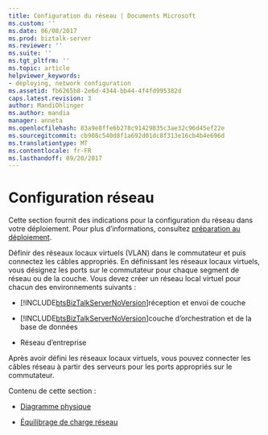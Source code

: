 ```yaml
---
title: Configuration du réseau | Documents Microsoft
ms.custom: ''
ms.date: 06/08/2017
ms.prod: biztalk-server
ms.reviewer: ''
ms.suite: ''
ms.tgt_pltfrm: ''
ms.topic: article
helpviewer_keywords:
- deploying, network configuration
ms.assetid: fb6265b8-2e6d-4344-bb44-4f4fd995382d
caps.latest.revision: 3
author: MandiOhlinger
ms.author: mandia
manager: anneta
ms.openlocfilehash: 83a9e8ffe6b278c91429835c3ae32c96d45ef22e
ms.sourcegitcommit: cb908c540d8f1a692d01dc8f313e16cb4b4e696d
ms.translationtype: MT
ms.contentlocale: fr-FR
ms.lasthandoff: 09/20/2017
---
```

# <a name="network-configuration"></a>Configuration réseau
Cette section fournit des indications pour la configuration du réseau dans votre déploiement. Pour plus d’informations, consultez [préparation au déploiement](../../adapters-and-accelerators/accelerator-swift/preparing-for-deployment.md).  
  
 Définir des réseaux locaux virtuels (VLAN) dans le commutateur et puis connectez les câbles appropriés. En définissant les réseaux locaux virtuels, vous désignez les ports sur le commutateur pour chaque segment de réseau ou de la couche. Vous devez créer un réseau local virtuel pour chacun des environnements suivants :  
  
-   [!INCLUDE[btsBizTalkServerNoVersion](../../includes/btsbiztalkservernoversion-md.md)]réception et envoi de couche  
  
-   [!INCLUDE[btsBizTalkServerNoVersion](../../includes/btsbiztalkservernoversion-md.md)]couche d’orchestration et de la base de données  
  
-   Réseau d’entreprise  
  
 Après avoir défini les réseaux locaux virtuels, vous pouvez connecter les câbles réseau à partir des serveurs pour les ports appropriés sur le commutateur.  
  
 Contenu de cette section :  
  
-   [Diagramme physique](../../adapters-and-accelerators/accelerator-swift/physical-diagram.md)  
  
-   [Équilibrage de charge réseau](../../adapters-and-accelerators/accelerator-swift/network-load-balancing.md)